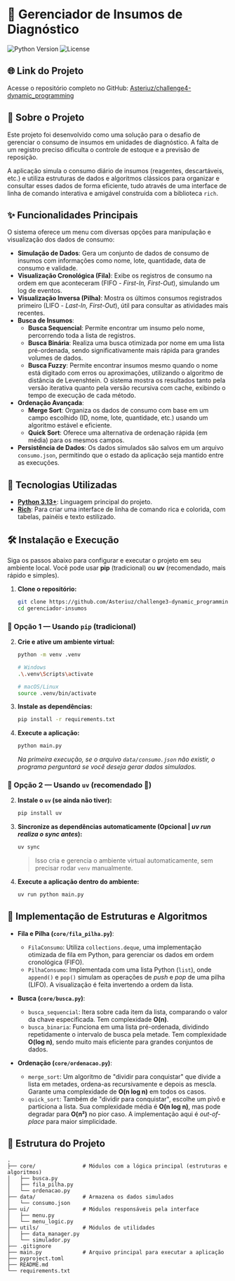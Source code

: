 # 🏥 Gerenciador de Insumos de Diagnóstico

![Python Version](https://img.shields.io/badge/python-3.13%2B-blue)
![License](https://img.shields.io/badge/license-MIT-green)

## 🌐 Link do Projeto

Acesse o repositório completo no GitHub: [Asteriuz/challenge4-dynamic_programming](https://github.com/Asteriuz/challenge4-dynamic_programming)

## 📖 Sobre o Projeto

Este projeto foi desenvolvido como uma solução para o desafio de gerenciar o consumo de insumos em unidades de diagnóstico. A falta de um registro preciso dificulta o controle de estoque e a previsão de reposição.

A aplicação simula o consumo diário de insumos (reagentes, descartáveis, etc.) e utiliza estruturas de dados e algoritmos clássicos para organizar e consultar esses dados de forma eficiente, tudo através de uma interface de linha de comando interativa e amigável construída com a biblioteca `rich`.

## ✨ Funcionalidades Principais

O sistema oferece um menu com diversas opções para manipulação e visualização dos dados de consumo:

- **Simulação de Dados**: Gera um conjunto de dados de consumo de insumos com informações como nome, lote, quantidade, data de consumo e validade.
- **Visualização Cronológica (Fila)**: Exibe os registros de consumo na ordem em que aconteceram (FIFO - _First-In, First-Out_), simulando um log de eventos.
- **Visualização Inversa (Pilha)**: Mostra os últimos consumos registrados primeiro (LIFO - _Last-In, First-Out_), útil para consultar as atividades mais recentes.
- **Busca de Insumos**:
  - **Busca Sequencial**: Permite encontrar um insumo pelo nome, percorrendo toda a lista de registros.
  - **Busca Binária**: Realiza uma busca otimizada por nome em uma lista pré-ordenada, sendo significativamente mais rápida para grandes volumes de dados.
  - **Busca Fuzzy**: Permite encontrar insumos mesmo quando o nome está digitado com erros ou aproximações, utilizando o algoritmo de distância de Levenshtein. O sistema mostra os resultados tanto pela versão iterativa quanto pela versão recursiva com cache, exibindo o tempo de execução de cada método.
- **Ordenação Avançada**:
  - **Merge Sort**: Organiza os dados de consumo com base em um campo escolhido (ID, nome, lote, quantidade, etc.) usando um algoritmo estável e eficiente.
  - **Quick Sort**: Oferece uma alternativa de ordenação rápida (em média) para os mesmos campos.
- **Persistência de Dados**: Os dados simulados são salvos em um arquivo `consumo.json`, permitindo que o estado da aplicação seja mantido entre as execuções.

## 🚀 Tecnologias Utilizadas

- **[Python 3.13+](https://www.python.org/)**: Linguagem principal do projeto.
- **[Rich](https://github.com/Textualize/rich)**: Para criar uma interface de linha de comando rica e colorida, com tabelas, painéis e texto estilizado.

## 🛠️ Instalação e Execução

Siga os passos abaixo para configurar e executar o projeto em seu ambiente local.
Você pode usar **pip** (tradicional) ou **uv** (recomendado, mais rápido e simples).

1. **Clone o repositório:**

   ```sh
   git clone https://github.com/Asteriuz/challenge3-dynamic_programming.git
   cd gerenciador-insumos
   ```

### 🔹 Opção 1 — Usando `pip` (tradicional)

2. **Crie e ative um ambiente virtual:**

   ```sh
   python -m venv .venv

   # Windows
   .\.venv\Scripts\activate

   # macOS/Linux
   source .venv/bin/activate
   ```

3. **Instale as dependências:**

   ```sh
   pip install -r requirements.txt
   ```

4. **Execute a aplicação:**

   ```sh
   python main.py
   ```

   _Na primeira execução, se o arquivo `data/consumo.json` não existir, o programa perguntará se você deseja gerar dados simulados._

### 🔹 Opção 2 — Usando `uv` (recomendado 🚀)

2. **Instale o `uv` (se ainda não tiver):**

   ```sh
   pip install uv
   ```

3. **Sincronize as dependências automaticamente (Opcional | _uv run realiza o sync antes_):**

   ```sh
   uv sync
   ```

   > Isso cria e gerencia o ambiente virtual automaticamente, sem precisar rodar `venv` manualmente.

4. **Execute a aplicação dentro do ambiente:**

   ```sh
   uv run python main.py
   ```

## 🧠 Implementação de Estruturas e Algoritmos

- **Fila e Pilha (`core/fila_pilha.py`)**:

  - `FilaConsumo`: Utiliza `collections.deque`, uma implementação otimizada de fila em Python, para gerenciar os dados em ordem cronológica (FIFO).
  - `PilhaConsumo`: Implementada com uma lista Python (`list`), onde `append()` e `pop()` simulam as operações de _push_ e _pop_ de uma pilha (LIFO). A visualização é feita invertendo a ordem da lista.

- **Busca (`core/busca.py`)**:

  - `busca_sequencial`: Itera sobre cada item da lista, comparando o valor da chave especificada. Tem complexidade **O(n)**.
  - `busca_binaria`: Funciona em uma lista pré-ordenada, dividindo repetidamente o intervalo de busca pela metade. Tem complexidade **O(log n)**, sendo muito mais eficiente para grandes conjuntos de dados.

- **Ordenação (`core/ordenacao.py`)**:
  - `merge_sort`: Um algoritmo de "dividir para conquistar" que divide a lista em metades, ordena-as recursivamente e depois as mescla. Garante uma complexidade de **O(n log n)** em todos os casos.
  - `quick_sort`: Também de "dividir para conquistar", escolhe um pivô e particiona a lista. Sua complexidade média é **O(n log n)**, mas pode degradar para **O(n²)** no pior caso. A implementação aqui é _out-of-place_ para maior simplicidade.

## 📂 Estrutura do Projeto

```
.
├── core/               # Módulos com a lógica principal (estruturas e algoritmos)
│   ├── busca.py
│   ├── fila_pilha.py
│   └── ordenacao.py
├── data/               # Armazena os dados simulados
│   └── consumo.json
├── ui/                 # Módulos responsáveis pela interface
│   ├── menu.py
│   └── menu_logic.py
├── utils/              # Módulos de utilidades
│   ├── data_manager.py
│   └── simulador.py
├── .gitignore
├── main.py             # Arquivo principal para executar a aplicação
├── pyproject.toml
├── README.md
└── requirements.txt
```
